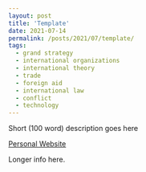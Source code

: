 ```yaml
---
layout: post
title: 'Template'
date: 2021-07-14
permalink: /posts/2021/07/template/
tags:
  - grand strategy
  - international organizations
  - international theory
  - trade
  - foreign aid
  - international law
  - conflict
  - technology
---
```


Short (100 word) description goes here

<a href= "https://www.google.com">Personal Website</a>
<!--more-->

Longer info here.

